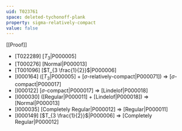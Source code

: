 ```yaml
---
uid: T023761
space: deleted-tychonoff-plank
property: sigma-relatively-compact
value: false
---
```

[[Proof]]

* [T022289] [$T_3$|P000005]
* [T000276] [Normal|P000013]
* [T001096] [$T_{3 \frac{1}{2}}$|P000006]
* [I000164] ([$T_3$|P000005] + [$\sigma$-relatively-compact|P000071]) => [$\sigma$-compact|P000017]
* [I000122] [$\sigma$-compact|P000017] => [Lindelof|P000018]
* [I000030] ([Regular|P000011] + [Lindelof|P000018]) => [Normal|P000013]
* [I000035] [Completely Regular|P000012] => [Regular|P000011]
* [I000149] [$T_{3 \frac{1}{2}}$|P000006] => [Completely Regular|P000012]

